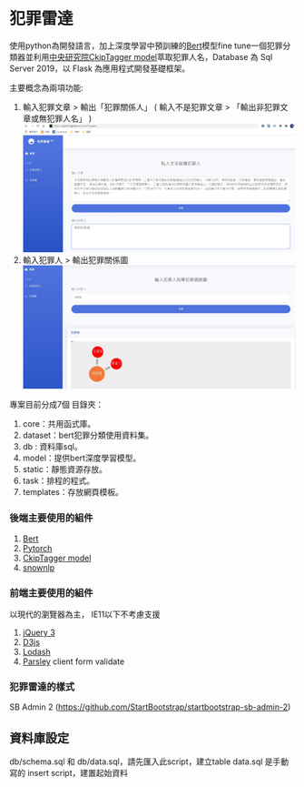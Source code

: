 # 犯罪雷達

使用python為開發語言，加上深度學習中預訓練的[Bert](https://huggingface.co/transformers/model_doc/bert.html)模型fine tune一個犯罪分類器並利用[中央研究院CkipTagger model](https://github.com/ckiplab/ckiptagger/wiki/Chinese-README)萃取犯罪人名，Database 為 Sql Server 2019，以 Flask 為應用程式開發基礎框架。

主要概念為兩項功能:
1. 輸入犯罪文章 > 輸出「犯罪關係人」 ( 輸入不是犯罪文章 > 「輸出非犯罪文章或無犯罪人名」 )
![image](https://github.com/Edward83528/offender-radar/blob/master/static/img/info1.jpg)
2. 輸入犯罪人 > 輸出犯罪關係圖
![image](https://github.com/Edward83528/offender-radar/blob/master/static/img/info2.jpg)

專案目前分成7個 目錄夾：

1. core：共用函式庫。
2. dataset：bert犯罪分類使用資料集。
3. db : 資料庫sql。
4. model：提供bert深度學習模型。
5. static：靜態資源存放。
6. task：排程的程式。
7. templates：存放網頁模板。

### 後端主要使用的組件

1. [Bert](https://huggingface.co/transformers/model_doc/bert.html)
2. [Pytorch](https://pytorch.org)
3. [CkipTagger model](https://github.com/ckiplab/ckiptagger/wiki/Chinese-README)
4. [snownlp](https://github.com/isnowfy/snownlp)

### 前端主要使用的組件

以現代的瀏覽器為主， IE11以下不考慮支援

1. [jQuery 3](https://jquery.com)
2. [D3js](https://d3js.org)
3. [Lodash](https://lodash.com)
4. [Parsley](https://parsleyjs.org) client form validate

### 犯罪雷達的樣式

SB Admin 2 (https://github.com/StartBootstrap/startbootstrap-sb-admin-2)

## 資料庫設定

db/schema.sql 和 db/data.sql，請先匯入此script，建立table
data.sql 是手動寫的 insert script，建置起始資料